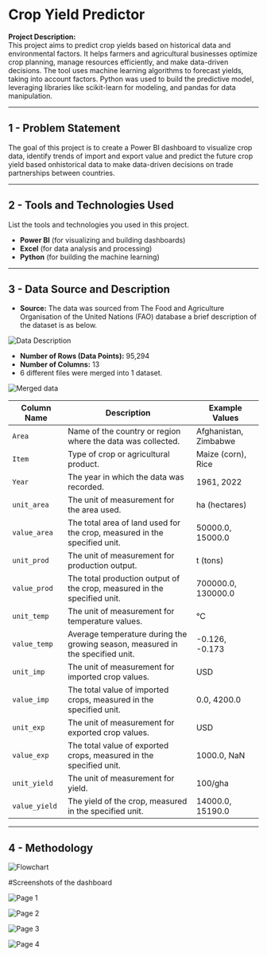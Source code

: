 # Crop Yield Predictor

**Project Description:**  
This project aims to predict crop yields based on historical data and environmental factors. It helps farmers and agricultural businesses optimize crop planning, manage resources efficiently, and make data-driven decisions. The tool uses machine learning algorithms to forecast yields, taking into account factors. Python was used to build the predictive model, leveraging libraries like scikit-learn for modeling, and pandas for data manipulation.

---

## 1 - Problem Statement
The goal of this project is to create a Power BI dashboard to visualize crop data, identify trends of import and export value and predict the future crop yield based onhistorical data to make data-driven decisions on trade partnerships between countries.

---

## 2 - Tools and Technologies Used

List the tools and technologies you used in this project.

- **Power BI** (for visualizing and building dashboards)
- **Excel** (for data analysis and processing)
- **Python** (for building the machine learning) 

---

## 3 - Data Source and Description

- **Source:**
The data was sourced from The Food and Agriculture Organisation of the United Nations (FAO) database a brief description of the dataset is as below.

![Data Description](https://github.com/user-attachments/assets/946c18ad-ec1d-4a2b-b956-2aa3ab55ee59)

- **Number of Rows (Data Points):** 95,294
- **Number of Columns:** 13
- 6 different files were merged into 1 dataset.

![Merged data](https://github.com/user-attachments/assets/db045b40-6d6a-42f8-8d96-c5a2a357ad48)

| **Column Name**    | **Description**                                                                                           | **Example Values**       |
|---------------------|-----------------------------------------------------------------------------------------------------------|---------------------------|
| `Area`             | Name of the country or region where the data was collected.                                               | Afghanistan, Zimbabwe     |
| `Item`             | Type of crop or agricultural product.                                                                     | Maize (corn), Rice        |
| `Year`             | The year in which the data was recorded.                                                                  | 1961, 2022               |
| `unit_area`        | The unit of measurement for the area used.                                                                | ha (hectares)            |
| `value_area`       | The total area of land used for the crop, measured in the specified unit.                                 | 50000.0, 15000.0         |
| `unit_prod`        | The unit of measurement for production output.                                                            | t (tons)                 |
| `value_prod`       | The total production output of the crop, measured in the specified unit.                                  | 700000.0, 130000.0       |
| `unit_temp`        | The unit of measurement for temperature values.                                                           | °C                       |
| `value_temp`       | Average temperature during the growing season, measured in the specified unit.                            | -0.126, -0.173           |
| `unit_imp`         | The unit of measurement for imported crop values.                                                        | USD                      |
| `value_imp`        | The total value of imported crops, measured in the specified unit.                                        | 0.0, 4200.0              |
| `unit_exp`         | The unit of measurement for exported crop values.                                                        | USD                      |
| `value_exp`        | The total value of exported crops, measured in the specified unit.                                        | 1000.0, NaN              |
| `unit_yield`       | The unit of measurement for yield.                                                                        | 100/gha                  |
| `value_yield`      | The yield of the crop, measured in the specified unit.                                                    | 14000.0, 15190.0         |

---

## 4 - Methodology

![Flowchart](https://github.com/user-attachments/assets/f240cc72-04a7-4e1c-a5d9-e6f9f218b7a2)

#Screenshots of the dashboard

![Page 1](https://github.com/user-attachments/assets/0ac09657-a641-4bd1-9054-a68a4809a2c5)

![Page 2](https://github.com/user-attachments/assets/66e7771a-a168-4e0c-bd0c-7626345f0079)

![Page 3](https://github.com/user-attachments/assets/aea7d848-8b4e-4aa5-936a-b86e58ca6e91)

![Page 4](https://github.com/user-attachments/assets/9298f3ce-e4fb-42f7-a721-33d6ce5a3049)



